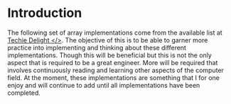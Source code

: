 # Introduction

The following set of array implementations come from the available list at [Techie Delight </>](https://www.techiedelight.com/).
The objective of this is to be able to garner more practice into implementing and thinking about these different implementations.
Though this will be beneficial but this is not the only aspect that is required to be a great engineer.  More will be required that involves continuously reading and learning other aspects of the computer field.
At the moment, these implementations are something that I for one enjoy and will continue to add until all implementations have been completed.
